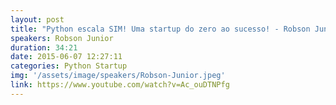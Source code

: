 ```yaml
---
layout: post
title: "Python escala SIM! Uma startup do zero ao sucesso! - Robson Junior"
speakers: Robson Junior
duration: 34:21
date: 2015-06-07 12:27:11
categories: Python Startup
img: '/assets/image/speakers/Robson-Junior.jpeg'
link: https://www.youtube.com/watch?v=Ac_ouDTNPfg
---
```

